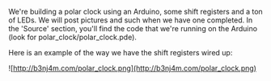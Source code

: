 We're building a polar clock using an Arduino, some shift registers and a ton of LEDs. We will post pictures and such when we have one completed. In the 'Source' section, you'll find the code that we're running on the Arduino (look for polar\_clock/polar\_clock.pde).

Here is an example of the way we have the shift registers wired up:

![http://b3nj4m.com/polar_clock.png](http://b3nj4m.com/polar_clock.png)